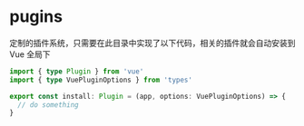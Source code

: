 # pugins

定制的插件系统，只需要在此目录中实现了以下代码，相关的插件就会自动安装到 Vue 全局下

```ts
import { type Plugin } from 'vue'
import { type VuePluginOptions } from 'types'

export const install: Plugin = (app, options: VuePluginOptions) => {
  // do something
}
```
